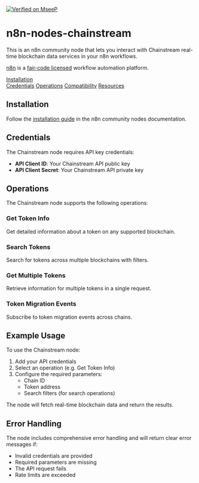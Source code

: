[![Verified on MseeP](https://mseep.ai/badge.svg)](https://mseep.ai/app/bd76f121-1c8f-4f5d-9c65-1eac5d81b6af)

# n8n-nodes-chainstream

This is an n8n community node that lets you interact with Chainstream real-time blockchain data services in your n8n workflows.

[n8n](https://n8n.io/) is a [fair-code licensed](https://docs.n8n.io/reference/license/) workflow automation platform.

[Installation](#installation)  
[Credentials](#credentials)
[Operations](#operations)
[Compatibility](#compatibility)
[Resources](#resources)

## Installation

Follow the [installation guide](https://docs.n8n.io/integrations/community-nodes/installation/) in the n8n community nodes documentation.

## Credentials

The Chainstream node requires API key credentials:

- **API Client ID**: Your Chainstream API public key
- **API Client Secret**: Your Chainstream API private key

## Operations

The Chainstream node supports the following operations:

### Get Token Info
Get detailed information about a token on any supported blockchain.

### Search Tokens
Search for tokens across multiple blockchains with filters.

### Get Multiple Tokens
Retrieve information for multiple tokens in a single request.

### Token Migration Events
Subscribe to token migration events across chains.

## Example Usage

To use the Chainstream node:

1. Add your API credentials
2. Select an operation (e.g. Get Token Info)
3. Configure the required parameters:
   - Chain ID
   - Token address
   - Search filters (for search operations)

The node will fetch real-time blockchain data and return the results.

## Error Handling

The node includes comprehensive error handling and will return clear error messages if:
- Invalid credentials are provided
- Required parameters are missing 
- The API request fails
- Rate limits are exceeded
